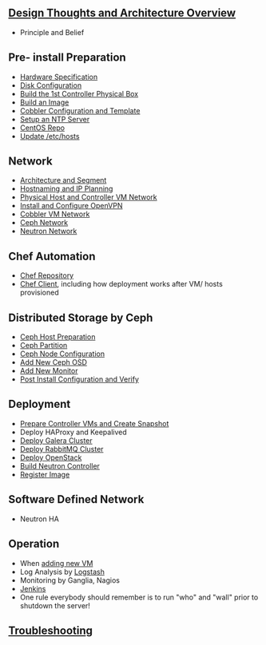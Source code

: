 ## [Design Thoughts and Architecture Overview](ArchitectureOverview.markdown)
  * Principle and Belief

## Pre- install Preparation
  * [Hardware Specification](HardwareSpec.markdown)
  * [Disk Configuration](DiskConfiguration.markdown)
  * [Build the 1st Controller Physical Box](BuildFirstBox.markdown)
  * [Build an Image](BuildAnImage.markdown)
  * [Cobbler Configuration and Template](BuildCobblerVM.markdown)
  * [Setup an NTP Server](CreateNTP.markdown)
  * [CentOS Repo](CreateCentosRepo.markdown)
  * [Update /etc/hosts](UpdateHosts.markdown)

## Network
  * [Architecture and Segment](NetworkConfiguration.markdown)
  * [Hostnaming and IP Planning](IPPlanning.markdown)
  * [Physical Host and Controller VM Network](BuildFirstBox.markdown)
  * [Install and Configure OpenVPN](InstallAndConfigureOpenvpn.markdown)
  * [Cobbler VM Network](BuildCobblerVM.markdown)
  * [Ceph Network](CephDistributedStorage.markdown)
  * [Neutron Network](BuildNeutron.markdown)

## Chef Automation
  * [Chef Repository](ChefRepo.markdown)
  * [Chef Client](ChefClient.markdown), including how deployment works after VM/ hosts provisioned

## Distributed Storage by Ceph
  * [Ceph Host Preparation](CephPrepare.markdown)
  * [Ceph Partition](CephPartition.markdown)
  * [Ceph Node Configuration](CephDistributedStorage.markdown)
  * [Add New Ceph OSD](CephAddOSD.markdown)
  * [Add New Monitor](CephAddMon.markdown)
  * [Post Install Configuration and Verify](CephPostConfiguration.markdown)

## Deployment
  * [Prepare Controller VMs and Create Snapshot](BuildControllerVM.markdown)
  * Deploy HAProxy and Keepalived
  * [Deploy Galera Cluster](DeployGalera.markdown)
  * [Deploy RabbitMQ Cluster](DeployRabbitMQCluster.markdown)
  * [Deploy OpenStack](DeployOpenStack.markdown)
  * [Build Neutron Controller](BuildNeutron.markdown)
  * [Register Image](RegisterImage.markdown)

## Software Defined Network
  * Neutron HA

## Operation
  * When [adding new VM](PostConfigNewVM.markdown)
  * Log Analysis by [Logstash](BuildLogstash.markdown)
  * Monitoring by Ganglia, Nagios
  * [Jenkins](BuildJenkins.markdown)
  * One rule everybody should remember is to run "who" and "wall" prior to shutdown the server!

## [Troubleshooting](TroubleShooting.markdown)
